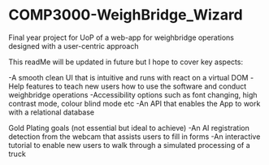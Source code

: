 # COMP3000-WeighBridge_Wizard
Final year project for UoP of a web-app for weighbridge operations designed with a user-centric approach

This readMe will be updated in future but I hope to cover key aspects:

-A smooth clean UI that is intuitive and runs with react on a virtual DOM
-Help features to teach new users how to use the software and conduct weighbridge operations
-Accessibility options such as font changing, high contrast mode, colour blind mode etc
-An API that enables the App to work with a relational database

Gold Plating goals (not essential but ideal to achieve)
-An AI registration detection from the webcam that assists users to fill in forms
-An interactive tutorial to enable new users to walk through a simulated processing of a truck

